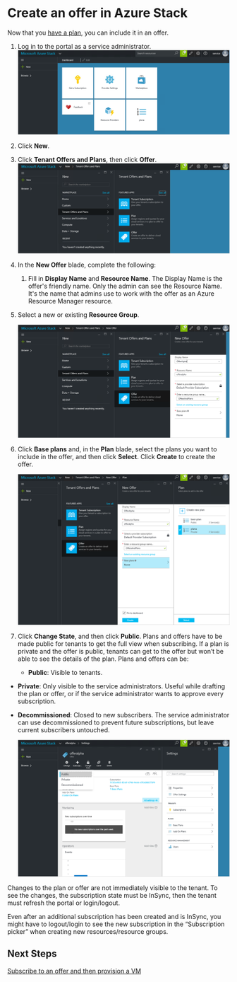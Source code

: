 <properties
    pageTitle="Create an offer in Azure Stack | Microsoft Azure"
    description="As a service administrator, learn how to create an offer for your tenants in Azure Stack."
    services="azure-stack"
    documentationCenter=""
    authors="ErikjeMS"
    manager="v-kiwhit"
    editor=""/>

<tags
    ms.service="azure-stack"
    ms.workload="na"
    ms.tgt_pltfrm="na"
    ms.devlang="na"
    ms.topic="article"
    ms.date="01/29/2016"
    ms.author="erikje"/>

# Create an offer in Azure Stack
Now that you [have a plan](azure-stack-create-plan.md), you can include it in an offer.

1. Log in to the portal as a service administrator.
![](media/azure-stack-create-offer/image1.png)

2. Click **New**.

3. Click **Tenant Offers and Plans**, then click **Offer**.
![](media/azure-stack-create-offer/image2.png)

4. In the **New Offer** blade, complete the following:

   1. Fill in **Display Name** and **Resource Name**. The Display Name is the offer's friendly name. Only the admin can see the Resource Name. It's the name that admins use to work with the offer as an Azure Resource Manager resource.

2. Select a new or existing **Resource Group**.

   ![](media/azure-stack-create-offer/image3.png)


5. Click **Base plans** and, in the **Plan** blade, select the plans you want to include in the offer, and then click **Select**. Click **Create** to create the offer.

   ![](media/azure-stack-create-offer/image4.png)

6. Click **Change State**, and then click **Public**.
Plans and offers have to be made public for tenants to get the full view when subscribing. If a plan is private and the offer is public, tenants can get to the offer but won’t be able to see the details of the plan. Plans and offers can be:

   * **Public**: Visible to tenants.

* **Private**: Only visible to the service administrators. Useful while drafting the plan or offer, or if the service administrator wants to approve every subscription.

* **Decommissioned**: Closed to new subscribers. The service administrator can use decommissioned to prevent future subscriptions, but leave current subscribers untouched.


   ![](media/azure-stack-create-offer/image6.png)


Changes to the plan or offer are not immediately visible to the tenant. To see the changes, the subscription state must be InSync, then the tenant must refresh the portal or login/logout.

Even after an additional subscription has been created and is InSync, you might have to logout/login to see the new subscription in the “Subscription picker” when creating new resources/resource groups.

## Next Steps
[Subscribe to an offer and then provision a VM](azure-stack-subscribe-plan-provision-vm.md)

